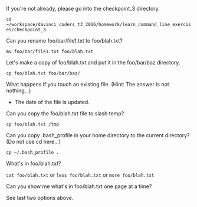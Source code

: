 
If you're not already, please go into the checkpoint_3 directory.

`cd ~/workspace/davinci_coders_t3_2016/homework/learn_command_line_exercises/checkpoint_3`

Can you rename foo/bar/file1.txt to foo/blah.txt?

`mv foo/bar/file1.txt foo/blah.txt`
    
Let's make a copy of foo/blah.txt and put it in the foo/bar/baz directory.

`cp foo/blah.txt foo/bar/baz/`

What happens if you touch an existing file. (Hint:  The answer is not nothing...)

- The date of the file is updated.

Can you copy the foo/blah.txt file to slash temp?

`cp foo/blah.txt /tmp`

Can you copy .bash_profile in your home directory to the current directory? (Do not use cd here...)

`cp ~/.bash_profile .`

What's in foo/blah.txt?

`cat foo/blah.txt` or `less foo/blah.txt` or `more foo/blah.txt`
    
Can you show me what's in foo/blah.txt one page at a time?

See last two options above.

